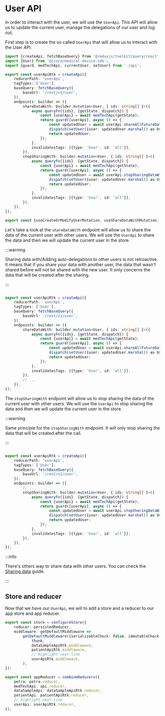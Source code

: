 # User API

In order to interact with the user, we will use the `UserApi`. This API will allow us to update the current user, manage
the delegations of our user and log out.

First step is to create the so called `UserApi` that will allow us to interact with the User API.

```typescript title="src/services/userApi.ts"
import {createApi, fetchBaseQuery} from '@reduxjs/toolkit/query/react';
import {User} from '@icure/medical-device-sdk';
import {guard, medTechApi, currentUser, setUser} from './api';

export const userApiRtk = createApi({
    reducerPath: 'userApi',
    tagTypes: ['User'],
    baseQuery: fetchBaseQuery({
        baseUrl: '/rest/v1/user',
    }),
    endpoints: builder => ({
        shareDataWith: builder.mutation<User, { ids: string[] }>({
            async queryFn({ids}, {getState, dispatch}) {
                const {userApi} = await medTechApi(getState);
                return guard([userApi], async () => {
                    const updatedUser = await userApi.shareAllFutureDataWith(ids, 'medicalInformation');
                    dispatch(setUser({user: updatedUser.marshal() as User}));
                    return updatedUser;
                });
            },
            invalidatesTags: [{type: 'User', id: 'all'}],
        }),
        stopSharingWith: builder.mutation<User, { ids: string[] }>({
            async queryFn({ids}, {getState, dispatch}) {
                const {userApi} = await medTechApi(getState);
                return guard([userApi], async () => {
                    const updatedUser = await userApi.stopSharingDataWith(ids, 'medicalInformation');
                    dispatch(setUser({user: updatedUser.marshal() as User}));
                    return updatedUser;
                });
            },
            invalidatesTags: [{type: 'User', id: 'all'}],
        }),
    }),
});

export const {useCreateOrModifyUserMutation, useShareDataWithMutation, useStopSharingWithMutation} = userApiRtk;
```

Let's take a look at the `shareDataWith` endpoint will allow us to share the data of the current user with other users. We will use
the `UserApi` to share the data and then we will update the current user in the store.

:::warning

Sharing data with/Adding auto-delegations to other users is not retroactive. It means that if you share your data with
another user, the data that wasn't shared before will not be shared with the new user. It only concerns the data that
will be created after the sharing.

:::

```typescript title="src/services/userApi.ts"

export const userApiRtk = createApi({
    reducerPath: 'userApi',
    tagTypes: ['User'],
    baseQuery: fetchBaseQuery({
        baseUrl: '/rest/v1/user',
    }),
    endpoints: builder => ({
        shareDataWith: builder.mutation<User, { ids: string[] }>({
            async queryFn({ids}, {getState, dispatch}) {
                const {userApi} = await medTechApi(getState);
                return guard([userApi], async () => {
                    const updatedUser = await userApi.shareAllFutureDataWith(ids, 'medicalInformation');
                    dispatch(setUser({user: updatedUser.marshal() as User}));
                    return updatedUser;
                });
            },
            invalidatesTags: [{type: 'User', id: 'all'}],
        }),
        // ...
    }),
});
```

The `stopSharingWith` endpoint will allow us to stop sharing the data of the current user with other users. We will use
the `UserApi` to stop sharing the data and then we will update the current user in the store.

:::warning

Same principle for the `stopSharingWith` endpoint. It will only stop sharing the data that will be created after the
call.

:::

```typescript title="src/services/userApi.ts"

export const userApiRtk = createApi({
    reducerPath: 'userApi',
    tagTypes: ['User'],
    baseQuery: fetchBaseQuery({
        baseUrl: '/rest/v1/user',
    }),
    endpoints: builder => ({
        // ...
        stopSharingWith: builder.mutation<User, { ids: string[] }>({
            async queryFn({ids}, {getState, dispatch}) {
                const {userApi} = await medTechApi(getState);
                return guard([userApi], async () => {
                    const updatedUser = await userApi.stopSharingDataWith(ids, 'medicalInformation');
                    dispatch(setUser({user: updatedUser.marshal() as User}));
                    return updatedUser;
                });
            },
            invalidatesTags: [{type: 'User', id: 'all'}],
        }),
    }),
});
```

:::info

There's others way to share data with other users. You can check the [Sharing data](../../../how-to/how-to-share-data)
guide.

:::

## Store and reducer

Now that we have our `UserApi`, we will to add a store and a reducer to our app store and app reducer.

```typescript title="src/store.ts"
export const store = configureStore({
    reducer: persistedReducer,
    middleware: getDefaultMiddleware =>
        getDefaultMiddleware({serializableCheck: false, immutableCheck: false}).concat(
            thunk,
            dataSampleApiRtk.middleware,
            patientApiRtk.middleware,
            // highlight-next-line
            userApiRtk.middleware,
        ),
});
```

```typescript title="src/reducers.ts"
export const appReducer = combineReducers({
    petra: petra.reducer,
    medTechApi: api.reducer,
    dataSampleApi: dataSampleApiRtk.reducer,
    patientApi: patientApiRtk.reducer,
    // highlight-next-line
    userApi: userApiRtk.reducer,
});
```
